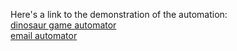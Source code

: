 Here's a link to the demonstration of the automation: <br>
[dinosaur game automator](https://www.youtube.com/watch?v=ib68WOIkaYM) <br>
[email automator](https://youtu.be/3DBVlhdZUYQ)
